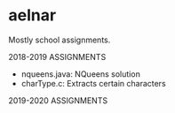 # aelnar
Mostly school assignments.

2018-2019 ASSIGNMENTS
- nqueens.java: NQueens solution
- charType.c: Extracts certain characters

2019-2020 ASSIGNMENTS
